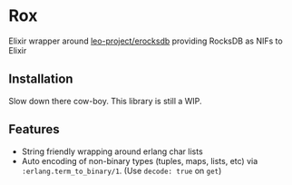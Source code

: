 # Rox

Elixir wrapper around
[leo-project/erocksdb](https://github.com/leo-project/erocksdb) providing
RocksDB as NIFs to Elixir

## Installation

Slow down there cow-boy. This library is still a WIP.

## Features

  * String friendly wrapping around erlang char lists
  * Auto encoding of non-binary types (tuples, maps, lists, etc) via
      `:erlang.term_to_binary/1`. (Use `decode: true` on `get`)
